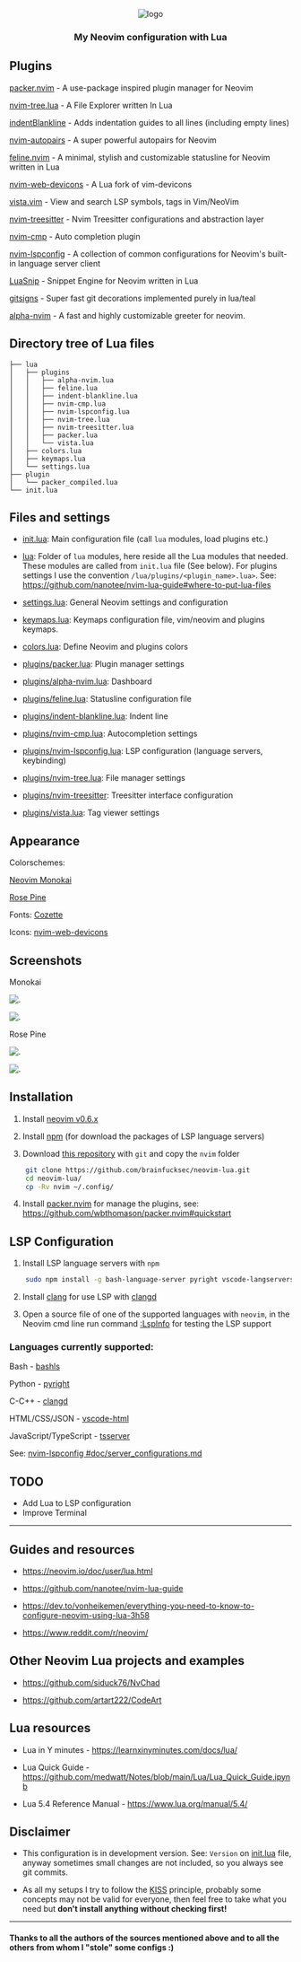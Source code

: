 <p align="center">
<img src="img/logo.png" alt="logo">
</p>

<h3 align="center">
My Neovim configuration with Lua
</h3>

## Plugins

[packer.nvim](https://github.com/wbthomason/packer.nvim) -  A use-package inspired plugin manager for Neovim

[nvim-tree.lua](https://github.com/kyazdani42/nvim-tree.lua) - A File Explorer written In Lua

[indentBlankline](https://github.com/lukas-reineke/indent-blankline.nvim) - Adds indentation guides to all lines (including empty lines)

[nvim-autopairs](https://github.com/windwp/nvim-autopairs) - A super powerful autopairs for Neovim

[feline.nvim](https://github.com/Famiu/feline.nvim) - A minimal, stylish and customizable statusline for Neovim written in Lua

[nvim-web-devicons](https://github.com/kyazdani42/nvim-web-devicons) - A Lua fork of vim-devicons

[vista.vim](https://github.com/liuchengxu/vista.vim) - View and search LSP symbols, tags in Vim/NeoVim

[nvim-treesitter](https://github.com/nvim-treesitter/nvim-treesitter) - Nvim Treesitter configurations and abstraction layer

[nvim-cmp](https://github.com/hrsh7th/nvim-cmp) - Auto completion plugin

[nvim-lspconfig](https://github.com/neovim/nvim-lspconfig) - A collection of common configurations for Neovim's built-in language server client

[LuaSnip](https://github.com/L3MON4D3/LuaSnip) - Snippet Engine for Neovim written in Lua

[gitsigns](https://github.com/lewis6991/gitsigns.nvim) - Super fast git decorations implemented purely in lua/teal

[alpha-nvim](https://github.com/goolord/alpha-nvim) - A fast and highly customizable greeter for neovim.

## Directory tree of Lua files

```
├── lua
│   ├── plugins
│   │   ├── alpha-nvim.lua
│   │   ├── feline.lua
│   │   ├── indent-blankline.lua
│   │   ├── nvim-cmp.lua
│   │   ├── nvim-lspconfig.lua
│   │   ├── nvim-tree.lua
│   │   ├── nvim-treesitter.lua
│   │   ├── packer.lua
│   │   └── vista.lua
│   ├── colors.lua
│   ├── keymaps.lua
│   └── settings.lua
├── plugin
│   └── packer_compiled.lua
└── init.lua
```

## Files and settings

* [init.lua](nvim/init.lua): Main configuration file (call `lua` modules, load plugins etc.)

* [lua](nvim/lua): Folder of `lua` modules, here reside all the Lua modules that needed. These modules are called from `init.lua` file (See below).  For plugins settings I use the convention `/lua/plugins/<plugin_name>.lua>`.  See: https://github.com/nanotee/nvim-lua-guide#where-to-put-lua-files

* [settings.lua](nvim/lua/settings.lua): General Neovim settings and configuration

* [keymaps.lua](nvim/lua/keymaps.lua): Keymaps configuration file, vim/neovim and plugins keymaps.

* [colors.lua](nvim/img/colors.lua): Define Neovim and plugins colors

* [plugins/packer.lua](nvim/lua/plugins/packer.lua): Plugin manager settings

* [plugins/alpha-nvim.lua](nvim/lua/plugins/alpha-nvim.lua): Dashboard

* [plugins/feline.lua](nvim/lua/plugins/feline.lua): Statusline configuration file

* [plugins/indent-blankline.lua](nvim/lua/plugins/indent-blankline.lua): Indent line

* [plugins/nvim-cmp.lua](nvim/lua/plugins/nvim-cmp.lua): Autocompletion settings

* [plugins/nvim-lspconfig.lua](nvim/lua/plugins/nvim-lspconfig.lua): LSP configuration (language servers, keybinding)

* [plugins/nvim-tree.lua](nvim/lua/plugins/nvim-tree.lua): File manager settings

* [plugins/nvim-treesitter](nvim/lua/plugins/nvim-treesitter): Treesitter interface configuration

* [plugins/vista.lua](nvim/lua/plugins/vista.lua): Tag viewer settings

## Appearance

Colorschemes:

[Neovim Monokai](https://github.com/tanvirtin/monokai.nvim)

[Rose Pine](https://github.com/rose-pine/neovim)

Fonts: [Cozette](https://github.com/slavfox/Cozette)

Icons: [nvim-web-devicons](https://github.com/kyazdani42/nvim-web-devicons)

## Screenshots

Monokai

![.](img/2-ccode.png)

![.](img/3-bash.png)

Rose Pine

![.](img/4-ccode-rp.png)

![.](img/5-bash-rp.png)

## Installation

1. Install [neovim v0.6.x](https://github.com/neovim/neovim/releases/tag/v0.6.0)

2. Install [npm](https://github.com/npm/cli) (for download the packages of LSP language servers)

3. Download [this repository](https://github.com/brainfucksec/neovim-lua) with `git` and copy the `nvim` folder
```bash
    git clone https://github.com/brainfucksec/neovim-lua.git
    cd neovim-lua/
    cp -Rv nvim ~/.config/
```

4. Install [packer.nvim](https://github.com/wbthomason/packer.nvim) for manage the plugins, see: https://github.com/wbthomason/packer.nvim#quickstart

## LSP Configuration

1. Install LSP language servers with `npm`
```bash
    sudo npm install -g bash-language-server pyright vscode-langservers-extracted tsserver
```

2. Install [clang](https://clangd.llvm.org/installation.html) for use LSP with [clangd](https://github.com/neovim/nvim-lspconfig/blob/master/doc/server_configurations.md#clangd)

3. Open a source file of one of the supported languages with `neovim`, in the Neovim cmd line run command [:LspInfo](https://github.com/neovim/nvim-lspconfig#built-in-commands) for testing the LSP support

### Languages currently supported:

Bash - [bashls](https://github.com/neovim/nvim-lspconfig/blob/master/doc/server_configurations.md#bashls)

Python - [pyright](https://github.com/neovim/nvim-lspconfig/blob/master/doc/server_configurations.md#pyright)

C-C++ - [clangd](https://github.com/neovim/nvim-lspconfig/blob/master/doc/server_configurations.md#clangd)

HTML/CSS/JSON - [vscode-html](https://github.com/neovim/nvim-lspconfig/blob/master/doc/server_configurations.md#html)

JavaScript/TypeScript - [tsserver](https://github.com/neovim/nvim-lspconfig/blob/master/doc/server_configurations.md#tsserver)


See: [nvim-lspconfig #doc/server_configurations.md](https://github.com/neovim/nvim-lspconfig/blob/master/doc/server_configurations.md)

## TODO

* Add Lua to LSP configuration
* Improve Terminal

---

## Guides and resources

* https://neovim.io/doc/user/lua.html

* https://github.com/nanotee/nvim-lua-guide

* https://dev.to/vonheikemen/everything-you-need-to-know-to-configure-neovim-using-lua-3h58

* https://www.reddit.com/r/neovim/

## Other Neovim Lua projects and examples

* https://github.com/siduck76/NvChad

* https://github.com/artart222/CodeArt

## Lua resources

* Lua in Y minutes - https://learnxinyminutes.com/docs/lua/

* Lua Quick Guide - https://github.com/medwatt/Notes/blob/main/Lua/Lua_Quick_Guide.ipynb

* Lua 5.4 Reference Manual - https://www.lua.org/manual/5.4/

## Disclaimer

* This configuration is in development version.  See: `Version` on [init.lua](nvim/init.lua) file, anyway sometimes small changes are not included, so you always see git commits.

* As all my setups I try to follow the [KISS](https://en.wikipedia.org/wiki/KISS_principle) principle, probably some concepts may not be valid for everyone, then feel free to take what you need but **don't install anything without checking first!**
---

#### Thanks to all the authors of the sources mentioned above and to all the others from whom I "stole" some configs :)
